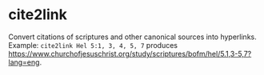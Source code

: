 # cite2link
Convert citations of scriptures and other canonical sources into hyperlinks. Example: `cite2link Hel 5:1, 3, 4, 5, 7` produces https://www.churchofjesuschrist.org/study/scriptures/bofm/hel/5.1,3-5,7?lang=eng.

